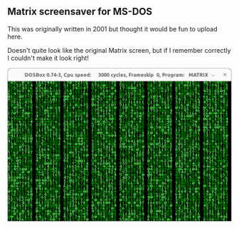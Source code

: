Matrix screensaver for MS-DOS
-----------------------------

This was originally written in 2001 but thought it would be fun to upload here.

Doesn't quite look like the original Matrix screen, but if I remember
correctly I couldn't make it look right!

![Screenshot of my MS-DOS Matrix Screensaver](screenshot.png)
